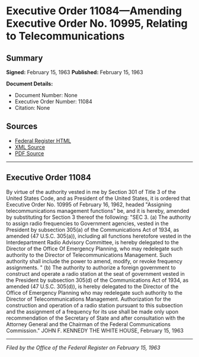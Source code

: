 # Executive Order 11084—Amending Executive Order No. 10995, Relating to Telecommunications

## Summary

**Signed:** February 15, 1963
**Published:** February 15, 1963

**Document Details:**
- Document Number: None
- Executive Order Number: 11084
- Citation: None

## Sources
- [Federal Register HTML](https://www.presidency.ucsb.edu/documents/executive-order-11084-amending-executive-order-no-10995-relating-telecommunications)
- [XML Source](None)
- [PDF Source](None)

---

## Executive Order 11084

By virtue of the authority vested in me by Section 301 of Title 3 of the United States Code, and as President of the United States, it is ordered that Executive Order No. 10995 of February 16, 1962, headed "Assigning telecommunications management functions" be, and it is hereby, amended by substituting for Section 3 thereof the following:
"SEC 3. (a) The authority to assign radio frequencies to Government agencies, vested in the President by subsection 305(a) of the Communications Act of 1934, as amended (47 U.S.C. 305(a)), including all functions heretofore vested in the Interdepartment Radio Advisory Committee, is hereby delegated to the Director of the Office Of Emergency Planning, who may redelegate such authority to the Director of Telecommunications Management. Such authority shall include the power to amend, modify, or revoke frequency assignments.
" (b) The authority to authorize a foreign government to construct and operate a radio station at the seat of government vested in the President by subsection 305(d) of the Communications Act of 1934, as amended (47 U.S.C. 305(d)), is hereby delegated to the Director of the Office of Emergency Planning who may redelegate such authority to the Director of Telecommunications Management. Authorization for the construction and operation of a radio station pursuant to this subsection and the assignment of a frequency for its use shall be made only upon recommendation of the Secretary of State and after consultation with the Attorney General and the Chairman of the Federal Communications Commission."
JOHN F. KENNEDY
THE WHITE HOUSE,
February 15, 1963

---

*Filed by the Office of the Federal Register on February 15, 1963*
